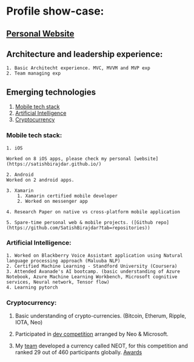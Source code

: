 # Profile show-case:

## [Personal Website](https://satishbirajdar.github.io/)

## Architecture and leadership experience:

	1. Basic Architecht experience. MVC, MVVM and MVP exp
	2. Team managing exp

## Emerging technologies

1. [Mobile tech stack](#mobile-tech-stack)
2. [Artificial Intelligence](#artificial-intelligence)
3. [Cryptocurrency](#cryptocurrency)


	
### Mobile tech stack:

	1. iOS

	Worked on 8 iOS apps, please check my personal [website](https://satishbirajdar.github.io/)

	2. Android
	Worked on 2 android apps.

	3. Xamarin
		1. Xamarin certified mobile developer
		2. Worked on messenger app

	4. Research Paper on native vs cross-platform mobile application

	5. Spare-time personal web & mobile projects. ([Github repo](https://github.com/SatishBirajdar?tab=repositories))

### Artificial Intelligence:

	1. Worked on Blackberry Voice Assistant application using Natural language processing approach (Maluuba NLP)
	2. Certified Machine Learning - Standford University (Coursera)
	3. Attended Avanade's AI bootcamp. (basic understanding of Azure Notebook, Azure Machine Learning Workbench, Microsoft cognitive services, Neural network, Tensor flow)
	4. Learning pytorch

### Cryptocurrency:

1. Basic understanding of crypto-currencies. (Bitcoin, Etherum, Ripple, IOTA, Neo)

2. Participated in [dev competition](https://neo.org/competition.html) arranged by Neo & Microsoft. 

3. My [team](http://norchain.io/home/) developed a currency called NEOT, for this competition and ranked 29 out of 460 participants globally. [Awards](https://neo.org/awards.html) 